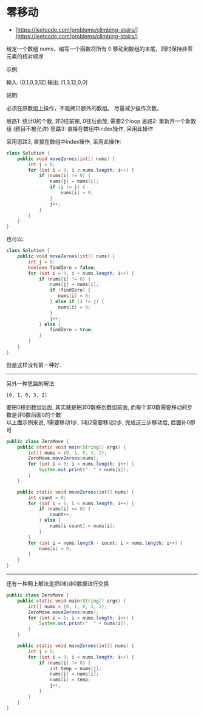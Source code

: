 # 零移动

- [https://leetcode.com/problems/climbing-stairs/](https://leetcode.com/problems/climbing-stairs/)

给定一个数组 nums，编写一个函数将所有 0 移动到数组的末尾，同时保持非零元素的相对顺序 

示例: 

输入: [0,1,0,3,12]
输出: [1,3,12,0,0]

说明:

必须在原数组上操作，不能拷贝额外的数组。
尽量减少操作次数。

思路1: 统计0的个数, 非0往前挪, 0往后面放, 需要2个loop
思路2: 重新开一个新数组 (题目不被允许)
思路3: 直接在数组中index操作, 采用此操作    

采用思路3, 直接在数组中index操作, 采用此操作:  

```java
class Solution {
    public void moveZeroes(int[] nums) {
        int j = 0;
        for (int i = 0; i < nums.length; i++) {
            if (nums[i] != 0) {
                nums[j] = nums[i];
                if (i != j) {
                    nums[i] = 0;
                }
                j++;
            }
        }
    }
}
```

也可以: 

```java
class Solution {
    public void moveZeroes(int[] nums) {
        int j = 0;
        boolean findZero = false;
        for (int i = 0; i < nums.length; i++) {
            if (nums[i] != 0) {
                nums[j] = nums[i];
                if (findZero) {
                   nums[i] = 0;
                } else if (i != j) {
                   nums[i] = 0;
                }
                j++;
            } else {
                findZero = true;
            }
        }
    }
}
```

但是这样没有第一种好.  

------------------------------------------

另外一种思路的解法: 

`[0, 1, 0, 3, 2]` 

要把0移到数组后面, 其实就是把非0数移到数组前面, 而每个非0数需要移动的步数是非0数前面0的个数  
以上面示例来说, 1需要移动1步, 3和2需要移动2步, 完成这三步移动后, 后面补0即可  

```java
public class ZeroMove {
    public static void main(String[] args) {
        int[] nums = {0, 1, 0, 3, 2};
        ZeroMove.moveZeroes(nums);
        for (int i = 0; i < nums.length; i++) {
            System.out.print("  " + nums[i]);
        }
    }

    public static void moveZeroes(int[] nums) {
        int count = 0;
        for (int i = 0; i < nums.length; i++) {
            if (nums[i] == 0) {
                count++;
            } else {
                nums[i-count] = nums[i];
            }
        }
        for (int i = nums.length - count; i < nums.length; i++) {
            nums[i] = 0;
        }
    }
}
```

------------------------------------------

还有一种网上解法是把0和非0数据进行交换  

```java
public class ZeroMove {
    public static void main(String[] args) {
        int[] nums = {0, 1, 0, 3, 2};
        ZeroMove.moveZeroes(nums);
        for (int i = 0; i < nums.length; i++) {
            System.out.print("  " + nums[i]);
        }
    }

    public static void moveZeroes(int[] nums) {
        int j = 0;
        for (int i = 0; i < nums.length; i++) {
            if (nums[i] != 0) {
                int temp = nums[j];
                nums[j] = nums[i];
                nums[i] = temp;
                j++;
            }
        }
    }
}
```